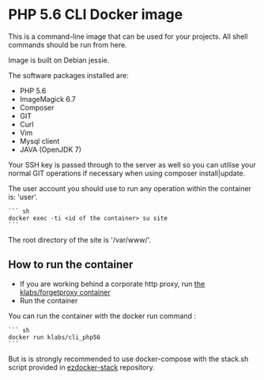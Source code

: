 # PHP 5.6 CLI Docker image

This is a command-line image that can be used for your projects. All shell commands should be run from here.

Image is built on Debian jessie.

The software packages installed are:

* PHP 5.6
* ImageMagick 6.7
* Composer
* GIT
* Curl
* Vim
* Mysql client
* JAVA (OpenJDK 7)

Your SSH key is passed through to the server as well so you can utilise your normal GIT operations if necessary when
using composer install|update.

The user account you should use to run any operation within the container is: 'user'.

    ``` sh
    docker exec -ti <id of the container> su site
    ```

The root directory of the site is '/var/www/'.

## How to run the container

* If you are working behind a corporate http proxy, run [the klabs/forgetproxy container](https://registry.hub.docker.com/u/klabs/forgetproxy/)
* Run the container

You can run the container with the docker run command :


    ``` sh
    docker run klabs/cli_php56
    ```

 But is is strongly recommended to use docker-compose with the stack.sh script provided in [ezdocker-stack](https://github.com/kaliop/ezdocker-stack/) repository.

